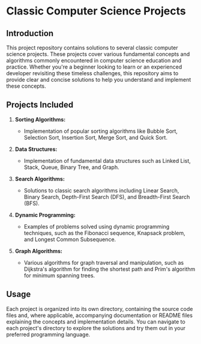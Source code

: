 # Classic Computer Science Projects

## Introduction

This project repository contains solutions to several classic computer science projects. These projects cover various fundamental concepts and algorithms commonly encountered in computer science education and practice. Whether you're a beginner looking to learn or an experienced developer revisiting these timeless challenges, this repository aims to provide clear and concise solutions to help you understand and implement these concepts.

## Projects Included

1. **Sorting Algorithms:**
    - Implementation of popular sorting algorithms like Bubble Sort, Selection Sort, Insertion Sort, Merge Sort, and Quick Sort.
   
2. **Data Structures:**
    - Implementation of fundamental data structures such as Linked List, Stack, Queue, Binary Tree, and Graph.

3. **Search Algorithms:**
    - Solutions to classic search algorithms including Linear Search, Binary Search, Depth-First Search (DFS), and Breadth-First Search (BFS).

4. **Dynamic Programming:**
    - Examples of problems solved using dynamic programming techniques, such as the Fibonacci sequence, Knapsack problem, and Longest Common Subsequence.

5. **Graph Algorithms:**
    - Various algorithms for graph traversal and manipulation, such as Dijkstra's algorithm for finding the shortest path and Prim's algorithm for minimum spanning trees.

## Usage

Each project is organized into its own directory, containing the source code files and, where applicable, accompanying documentation or README files explaining the concepts and implementation details. You can navigate to each project's directory to explore the solutions and try them out in your preferred programming language.
